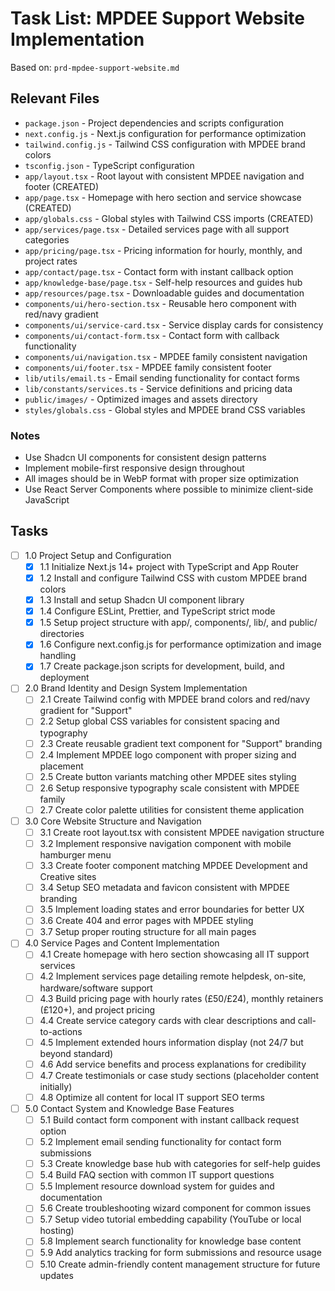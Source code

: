 # Task List: MPDEE Support Website Implementation

Based on: `prd-mpdee-support-website.md`

## Relevant Files

- `package.json` - Project dependencies and scripts configuration
- `next.config.js` - Next.js configuration for performance optimization
- `tailwind.config.js` - Tailwind CSS configuration with MPDEE brand colors
- `tsconfig.json` - TypeScript configuration
- `app/layout.tsx` - Root layout with consistent MPDEE navigation and footer (CREATED)
- `app/page.tsx` - Homepage with hero section and service showcase (CREATED)
- `app/globals.css` - Global styles with Tailwind CSS imports (CREATED)
- `app/services/page.tsx` - Detailed services page with all support categories
- `app/pricing/page.tsx` - Pricing information for hourly, monthly, and project rates
- `app/contact/page.tsx` - Contact form with instant callback option
- `app/knowledge-base/page.tsx` - Self-help resources and guides hub
- `app/resources/page.tsx` - Downloadable guides and documentation
- `components/ui/hero-section.tsx` - Reusable hero component with red/navy gradient
- `components/ui/service-card.tsx` - Service display cards for consistency
- `components/ui/contact-form.tsx` - Contact form with callback functionality
- `components/ui/navigation.tsx` - MPDEE family consistent navigation
- `components/ui/footer.tsx` - MPDEE family consistent footer
- `lib/utils/email.ts` - Email sending functionality for contact forms
- `lib/constants/services.ts` - Service definitions and pricing data
- `public/images/` - Optimized images and assets directory
- `styles/globals.css` - Global styles and MPDEE brand CSS variables

### Notes

- Use Shadcn UI components for consistent design patterns
- Implement mobile-first responsive design throughout
- All images should be in WebP format with proper size optimization
- Use React Server Components where possible to minimize client-side JavaScript

## Tasks

- [ ] 1.0 Project Setup and Configuration
  - [x] 1.1 Initialize Next.js 14+ project with TypeScript and App Router
  - [x] 1.2 Install and configure Tailwind CSS with custom MPDEE brand colors
  - [x] 1.3 Install and setup Shadcn UI component library
  - [x] 1.4 Configure ESLint, Prettier, and TypeScript strict mode
  - [x] 1.5 Setup project structure with app/, components/, lib/, and public/ directories
  - [x] 1.6 Configure next.config.js for performance optimization and image handling
  - [x] 1.7 Create package.json scripts for development, build, and deployment

- [ ] 2.0 Brand Identity and Design System Implementation
  - [ ] 2.1 Create Tailwind config with MPDEE brand colors and red/navy gradient for "Support"
  - [ ] 2.2 Setup global CSS variables for consistent spacing and typography
  - [ ] 2.3 Create reusable gradient text component for "Support" branding
  - [ ] 2.4 Implement MPDEE logo component with proper sizing and placement
  - [ ] 2.5 Create button variants matching other MPDEE sites styling
  - [ ] 2.6 Setup responsive typography scale consistent with MPDEE family
  - [ ] 2.7 Create color palette utilities for consistent theme application

- [ ] 3.0 Core Website Structure and Navigation
  - [ ] 3.1 Create root layout.tsx with consistent MPDEE navigation structure
  - [ ] 3.2 Implement responsive navigation component with mobile hamburger menu
  - [ ] 3.3 Create footer component matching MPDEE Development and Creative sites
  - [ ] 3.4 Setup SEO metadata and favicon consistent with MPDEE branding
  - [ ] 3.5 Implement loading states and error boundaries for better UX
  - [ ] 3.6 Create 404 and error pages with MPDEE styling
  - [ ] 3.7 Setup proper routing structure for all main pages

- [ ] 4.0 Service Pages and Content Implementation
  - [ ] 4.1 Create homepage with hero section showcasing all IT support services
  - [ ] 4.2 Implement services page detailing remote helpdesk, on-site, hardware/software support
  - [ ] 4.3 Build pricing page with hourly rates (£50/£24), monthly retainers (£120+), and project pricing
  - [ ] 4.4 Create service category cards with clear descriptions and call-to-actions
  - [ ] 4.5 Implement extended hours information display (not 24/7 but beyond standard)
  - [ ] 4.6 Add service benefits and process explanations for credibility
  - [ ] 4.7 Create testimonials or case study sections (placeholder content initially)
  - [ ] 4.8 Optimize all content for local IT support SEO terms

- [ ] 5.0 Contact System and Knowledge Base Features
  - [ ] 5.1 Build contact form component with instant callback request option
  - [ ] 5.2 Implement email sending functionality for contact form submissions
  - [ ] 5.3 Create knowledge base hub with categories for self-help guides
  - [ ] 5.4 Build FAQ section with common IT support questions
  - [ ] 5.5 Implement resource download system for guides and documentation
  - [ ] 5.6 Create troubleshooting wizard component for common issues
  - [ ] 5.7 Setup video tutorial embedding capability (YouTube or local hosting)
  - [ ] 5.8 Implement search functionality for knowledge base content
  - [ ] 5.9 Add analytics tracking for form submissions and resource usage
  - [ ] 5.10 Create admin-friendly content management structure for future updates
